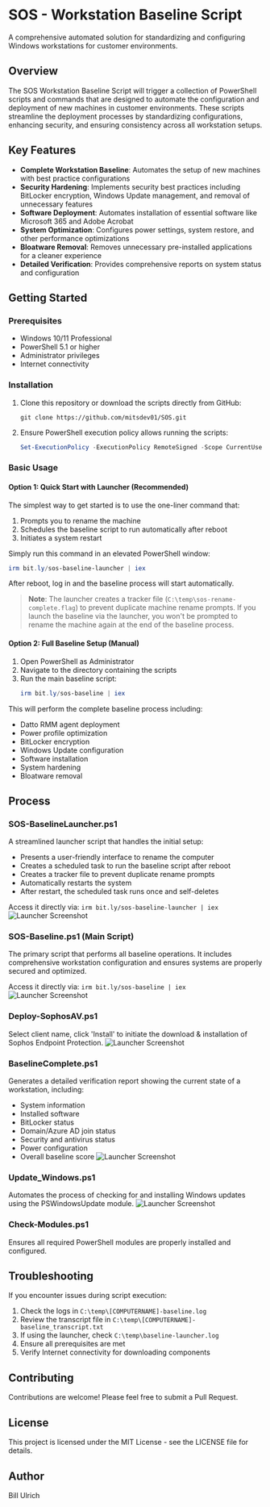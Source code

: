 # SOS - Workstation Baseline Script

A comprehensive automated solution for standardizing and configuring Windows workstations for customer environments.

## Overview

The SOS Workstation Baseline Script will trigger a collection of PowerShell scripts and commands that are designed to automate the configuration and deployment of new machines in customer environments. These scripts streamline the deployment processes by standardizing configurations, enhancing security, and ensuring consistency across all workstation setups.

## Key Features

- **Complete Workstation Baseline**: Automates the setup of new machines with best practice configurations
- **Security Hardening**: Implements security best practices including BitLocker encryption, Windows Update management, and removal of unnecessary features
- **Software Deployment**: Automates installation of essential software like Microsoft 365 and Adobe Acrobat
- **System Optimization**: Configures power settings, system restore, and other performance optimizations
- **Bloatware Removal**: Removes unnecessary pre-installed applications for a cleaner experience
- **Detailed Verification**: Provides comprehensive reports on system status and configuration

## Getting Started

### Prerequisites

- Windows 10/11 Professional
- PowerShell 5.1 or higher
- Administrator privileges
- Internet connectivity

### Installation

1. Clone this repository or download the scripts directly from GitHub:
   ```
   git clone https://github.com/mitsdev01/SOS.git
   ```

2. Ensure PowerShell execution policy allows running the scripts:
   ```powershell
   Set-ExecutionPolicy -ExecutionPolicy RemoteSigned -Scope CurrentUser
   ```

### Basic Usage

#### Option 1: Quick Start with Launcher (Recommended)

The simplest way to get started is to use the one-liner command that:
1. Prompts you to rename the machine
2. Schedules the baseline script to run automatically after reboot
3. Initiates a system restart

Simply run this command in an elevated PowerShell window:
```powershell
irm bit.ly/sos-baseline-launcher | iex
```

After reboot, log in and the baseline process will start automatically.

> **Note**: The launcher creates a tracker file (`C:\temp\sos-rename-complete.flag`) to prevent duplicate machine rename prompts. If you launch the baseline via the launcher, you won't be prompted to rename the machine again at the end of the baseline process.

#### Option 2: Full Baseline Setup (Manual)

1. Open PowerShell as Administrator
2. Navigate to the directory containing the scripts
3. Run the main baseline script:
   ```powershell
   irm bit.ly/sos-baseline | iex
   ```

This will perform the complete baseline process including:
- Datto RMM agent deployment
- Power profile optimization
- BitLocker encryption
- Windows Update configuration
- Software installation
- System hardening
- Bloatware removal 


## Process

### SOS-BaselineLauncher.ps1

A streamlined launcher script that handles the initial setup:
- Presents a user-friendly interface to rename the computer
- Creates a scheduled task to run the baseline script after reboot
- Creates a tracker file to prevent duplicate rename prompts
- Automatically restarts the system
- After restart, the scheduled task runs once and self-deletes

Access it directly via: `irm bit.ly/sos-baseline-launcher | iex`
![Launcher Screenshot](images/SOS-Rename.gif)

### SOS-Baseline.ps1 (Main Script)

The primary script that performs all baseline operations. It includes comprehensive workstation configuration and ensures systems are properly secured and optimized.

Access it directly via: `irm bit.ly/sos-baseline | iex`
![Launcher Screenshot](images/SOS-Baseline.gif)

### Deploy-SophosAV.ps1
Select client name, click 'Install' to initiate the download & installation of Sophos Endpoint Protection.
![Launcher Screenshot](images/SOS-SophosDeployment3.gif)

### BaselineComplete.ps1

Generates a detailed verification report showing the current state of a workstation, including:
- System information
- Installed software
- BitLocker status
- Domain/Azure AD join status
- Security and antivirus status
- Power configuration
- Overall baseline score
![Launcher Screenshot](images/SOS-Verification.gif)

### Update_Windows.ps1

Automates the process of checking for and installing Windows updates using the PSWindowsUpdate module.
![Launcher Screenshot](images/SOS-Update.gif)

### Check-Modules.ps1

Ensures all required PowerShell modules are properly installed and configured.


## Troubleshooting

If you encounter issues during script execution:

1. Check the logs in `C:\temp\[COMPUTERNAME]-baseline.log`
2. Review the transcript file in `C:\temp\[COMPUTERNAME]-baseline_transcript.txt`
3. If using the launcher, check `C:\temp\baseline-launcher.log`
4. Ensure all prerequisites are met
5. Verify Internet connectivity for downloading components

## Contributing

Contributions are welcome! Please feel free to submit a Pull Request.

## License

This project is licensed under the MIT License - see the LICENSE file for details.

## Author

Bill Ulrich
